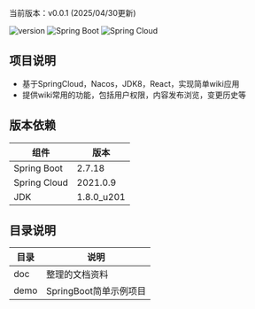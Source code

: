 当前版本：v0.0.1 (2025/04/30更新)

![version](https://img.shields.io/badge/show%20wiki-0.0.1-success.svg "show-wiki")
![Spring Boot](https://img.shields.io/badge/Spring%20Boot-2.7.18-blue.svg "Spring Boot")
![Spring Cloud](https://img.shields.io/badge/Spring%20Cloud-2021.0.9-blue.svg "Spring Cloud")

## 项目说明
- 基于SpringCloud，Nacos，JDK8，React，实现简单wiki应用
- 提供wiki常用的功能，包括用户权限，内容发布浏览，变更历史等

## 版本依赖
| 组件      | 版本 |
| ----------- | ----------- |
| Spring Boot      | 2.7.18       |
| Spring Cloud   | 2021.0.9        |
| JDK   | 1.8.0_u201        |

## 目录说明
| 目录      | 说明 |
| ----------- | ----------- |
| doc      | 整理的文档资料       |
| demo   | SpringBoot简单示例项目        |

